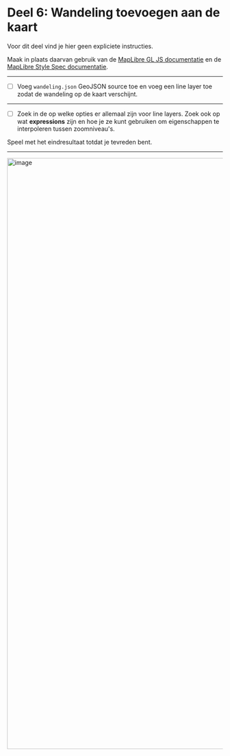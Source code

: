 # Deel 6: Wandeling toevoegen aan de kaart

Voor dit deel vind je hier geen expliciete instructies.

Maak in plaats daarvan gebruik van de [MapLibre GL JS documentatie](https://maplibre.org/maplibre-gl-js/docs/) en de [MapLibre Style Spec documentatie](https://maplibre.org/maplibre-style-spec/).

---

- [ ] Voeg `wandeling.json` GeoJSON source toe en voeg een line layer toe zodat de wandeling op de kaart verschijnt.

---

- [ ] Zoek in de op welke opties er allemaal zijn voor line layers. Zoek ook op wat **expressions** zijn en hoe je ze kunt gebruiken om eigenschappen te interpoleren tussen zoomniveau's.

Speel met het eindresultaat totdat je tevreden bent.

---

<img width="1381" alt="image" src="https://github.com/user-attachments/assets/088a3ee1-a829-489e-97cd-877de040f2e7" />
